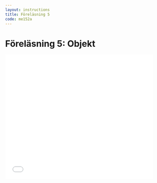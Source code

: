 ```yaml
---
layout: instructions
title: Föreläsning 5
code: me152a
---
```


# Föreläsning 5: Objekt

<div class="video">
    <iframe src="//www.slideshare.net/slideshow/embed_code/44795816" width="476" height="400" frameborder="0" marginwidth="0" marginheight="0" scrolling="no"></iframe>
</div>
